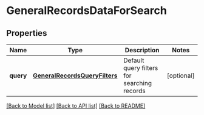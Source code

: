 # GeneralRecordsDataForSearch

## Properties
Name | Type | Description | Notes
------------ | ------------- | ------------- | -------------
**query** | [**GeneralRecordsQueryFilters**](GeneralRecordsQueryFilters.md) | Default query filters for searching records  | [optional] 

[[Back to Model list]](../README.md#documentation-for-models) [[Back to API list]](../README.md#documentation-for-api-endpoints) [[Back to README]](../README.md)


